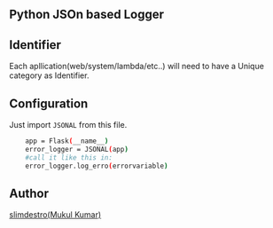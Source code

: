 ## Python JSOn based Logger
 
## Identifier
Each apllication(web/system/lambda/etc..) will need to have a Unique category as Identifier.
 
## Configuration
Just import `JSONAL` from this file.

```sh
    app = Flask(__name__)
    error_logger = JSONAL(app)
    #call it like this in: 
    error_logger.log_erro(errorvariable)
```
## Author

[slimdestro(Mukul Kumar)](https://linktr.ee/slimdestro)
